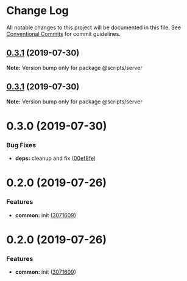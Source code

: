 # Change Log

All notable changes to this project will be documented in this file.
See [Conventional Commits](https://conventionalcommits.org) for commit guidelines.

## [0.3.1](https://github.com/epochcrysis/web/compare/@scripts/server@0.3.1...@scripts/server@0.3.1) (2019-07-30)

**Note:** Version bump only for package @scripts/server





## [0.3.1](https://github.com/epochcrysis/web/compare/@scripts/server@0.3.0...@scripts/server@0.3.1) (2019-07-30)

**Note:** Version bump only for package @scripts/server





# 0.3.0 (2019-07-30)


### Bug Fixes

* **deps:** cleanup and fix ([00ef8fe](https://github.com/epochcrysis/web/commit/00ef8fe))



# 0.2.0 (2019-07-26)


### Features

* **common:** init ([3071609](https://github.com/epochcrysis/web/commit/3071609))





# 0.2.0 (2019-07-26)


### Features

* **common:** init ([3071609](https://github.com/epochcrysis/web/commit/3071609))
